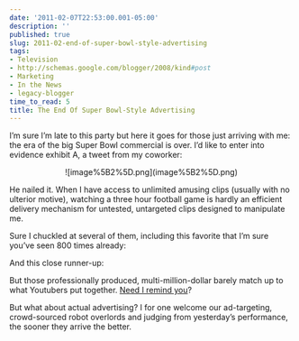 ```yaml
---
date: '2011-02-07T22:53:00.001-05:00'
description: ''
published: true
slug: 2011-02-end-of-super-bowl-style-advertising
tags:
- Television
- http://schemas.google.com/blogger/2008/kind#post
- Marketing
- In the News
- legacy-blogger
time_to_read: 5
title: The End Of Super Bowl-Style Advertising
---
```


<p>I’m sure I’m late to this party but here it goes for those just arriving with me: the era of the big Super Bowl commercial is over. I’d like to enter into evidence exhibit A, a tweet from my coworker:</p>  <p align="center">![image%5B2%5D.png](image%5B2%5D.png)</p>
<p>He nailed it. When I have access to unlimited amusing clips (usually with no ulterior motive), watching a three hour football game is hardly an efficient delivery mechanism for untested, untargeted clips designed to manipulate me.</p>
<p>Sure I chuckled at several of them, including this favorite that I’m sure you’ve seen 800 times already:</p>  <p align="center"></p>
<p>And this close runner-up:</p>  <p align="center"></p>
<p>But those professionally produced, multi-million-dollar barely match up to what Youtubers put together. <a href="../2010/2010-11-arduino-day-6-analog-inputs.html" target="_blank">Need I remind you</a>? </p>
<p>But what about actual advertising? I for one welcome our ad-targeting, crowd-sourced robot overlords and judging from yesterday’s performance, the sooner they arrive the better.</p>